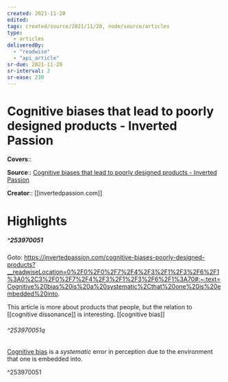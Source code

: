 ```yaml
---
created: 2021-11-28
edited:
tags: created/source/2021/11/28, node/source/articles
type: 
  - articles
deliveredBy: 
  - "readwise"
  - "api_article"
sr-due: 2021-11-28
sr-interval: 2
sr-ease: 230
---
```

# Cognitive biases that lead to poorly designed products - Inverted Passion

**Covers**:: 

**Source**:: [Cognitive biases that lead to poorly designed products - Inverted Passion](https://invertedpassion.com/cognitive-biases-poorly-designed-products)

**Creator**:: [[invertedpassion.com]]

# Highlights
##### ^253970051


Goto: https://invertedpassion.com/cognitive-biases-poorly-designed-products?__readwiseLocation=0%2F0%2F0%2F7%2F4%2F3%2F1%2F3%2F6%2F1%3A0%2C3%2F0%2F7%2F4%2F3%2F1%2F3%2F6%2F1%3A70#:~:text=Cognitive%20bias%20is%20a%20systematic%2Cthat%20one%20is%20embedded%20into.  

This article is more about products that people, but the relation to [[cognitive dissonance]] is interesting. [[cognitive bias]]  

###### ^253970051q

[Cognitive bias](https://invertedpassion.com/hacks-to-avoid-cognitive-biases/) is a *systematic* error in perception due to the environment that one is embedded into. 

^253970051

